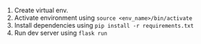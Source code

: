 1. Create virtual env.
1. Activate environment using ```source <env_name>/bin/activate```
1. Install dependencies using ```pip install -r requirements.txt```
1. Run dev server using ```flask run```